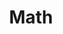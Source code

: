 ---
title: Math
menu:
  sidebar:
    name: Math
    identifier: math  # <-- 이 ID가 부모의 이름표입니다.
    weight: 400
---